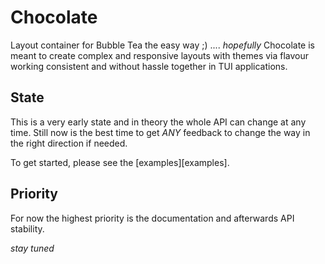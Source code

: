 # Chocolate

Layout container for Bubble Tea the easy way ;) .... *hopefully*
Chocolate is meant to create complex and responsive layouts with
themes via flavour working consistent and without hassle together
in TUI applications.

## State

This is a very early state and in theory the whole API can change
at any time.
Still now is the best time to get *ANY* feedback to change the way
in the right direction if needed.

To get started, please see the [examples][examples].

## Priority

For now the highest priority is the documentation and afterwards
API stability.

*stay tuned*

